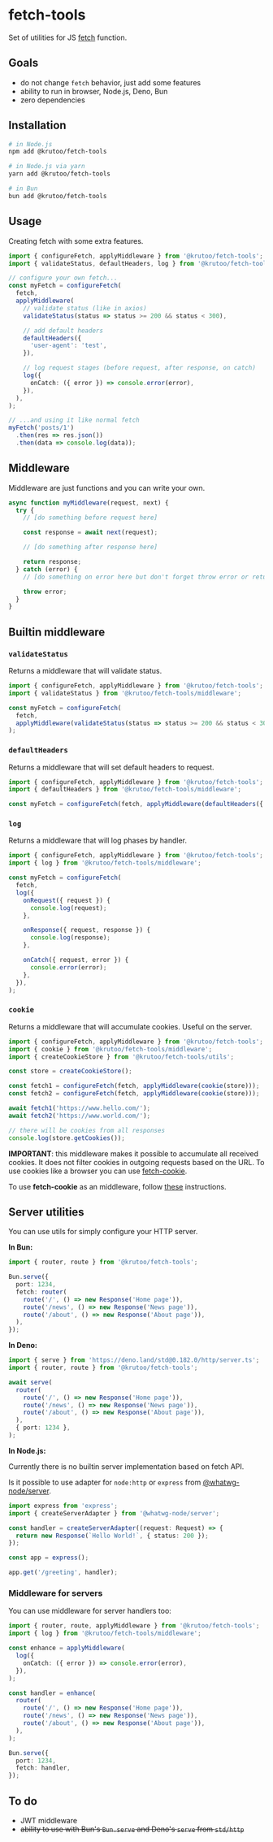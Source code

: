 # fetch-tools

Set of utilities for JS [fetch](https://developer.mozilla.org/en-US/docs/Web/API/Fetch_API/Using_Fetch) function.

## Goals

- do not change `fetch` behavior, just add some features
- ability to run in browser, Node.js, Deno, Bun
- zero dependencies

## Installation

```bash
# in Node.js
npm add @krutoo/fetch-tools

# in Node.js via yarn
yarn add @krutoo/fetch-tools

# in Bun
bun add @krutoo/fetch-tools
```

## Usage

Creating fetch with some extra features.

```ts
import { configureFetch, applyMiddleware } from '@krutoo/fetch-tools';
import { validateStatus, defaultHeaders, log } from '@krutoo/fetch-tools/middleware';

// configure your own fetch...
const myFetch = configureFetch(
  fetch,
  applyMiddleware(
    // validate status (like in axios)
    validateStatus(status => status >= 200 && status < 300),

    // add default headers
    defaultHeaders({
      'user-agent': 'test',
    }),

    // log request stages (before request, after response, on catch)
    log({
      onCatch: ({ error }) => console.error(error),
    }),
  ),
);

// ...and using it like normal fetch
myFetch('posts/1')
  .then(res => res.json())
  .then(data => console.log(data));
```

## Middleware

Middleware are just functions and you can write your own.

```ts
async function myMiddleware(request, next) {
  try {
    // [do something before request here]

    const response = await next(request);

    // [do something after response here]

    return response;
  } catch (error) {
    // [do something on error here but don't forget throw error or return response]

    throw error;
  }
}
```

## Builtin middleware

### `validateStatus`

Returns a middleware that will validate status.

```ts
import { configureFetch, applyMiddleware } from '@krutoo/fetch-tools';
import { validateStatus } from '@krutoo/fetch-tools/middleware';

const myFetch = configureFetch(
  fetch,
  applyMiddleware(validateStatus(status => status >= 200 && status < 300)),
);
```

### `defaultHeaders`

Returns a middleware that will set default headers to request.

```ts
import { configureFetch, applyMiddleware } from '@krutoo/fetch-tools';
import { defaultHeaders } from '@krutoo/fetch-tools/middleware';

const myFetch = configureFetch(fetch, applyMiddleware(defaultHeaders({ 'user-agent': 'spy' })));
```

### `log`

Returns a middleware that will log phases by handler.

```ts
import { configureFetch, applyMiddleware } from '@krutoo/fetch-tools';
import { log } from '@krutoo/fetch-tools/middleware';

const myFetch = configureFetch(
  fetch,
  log({
    onRequest({ request }) {
      console.log(request);
    },

    onResponse({ request, response }) {
      console.log(response);
    },

    onCatch({ request, error }) {
      console.error(error);
    },
  }),
);
```

### `cookie`

Returns a middleware that will accumulate cookies. Useful on the server.

```ts
import { configureFetch, applyMiddleware } from '@krutoo/fetch-tools';
import { cookie } from '@krutoo/fetch-tools/middleware';
import { createCookieStore } from '@krutoo/fetch-tools/utils';

const store = createCookieStore();

const fetch1 = configureFetch(fetch, applyMiddleware(cookie(store)));
const fetch2 = configureFetch(fetch, applyMiddleware(cookie(store)));

await fetch1('https://www.hello.com/');
await fetch2('https://www.world.com/');

// there will be cookies from all responses
console.log(store.getCookies());
```

**IMPORTANT**: this middleware makes it possible to accumulate all received cookies.
It does not filter cookies in outgoing requests based on the URL.
To use cookies like a browser you can use [fetch-cookie](https://github.com/valeriangalliat/fetch-cookie).

To use **fetch-cookie** as an middleware, follow [these](https://github.com/valeriangalliat/fetch-cookie/issues/79#issuecomment-1672188226) instructions.

## Server utilities

You can use utils for simply configure your HTTP server.

**In Bun:**

```ts
import { router, route } from '@krutoo/fetch-tools';

Bun.serve({
  port: 1234,
  fetch: router(
    route('/', () => new Response('Home page')),
    route('/news', () => new Response('News page')),
    route('/about', () => new Response('About page')),
  ),
});
```

**In Deno:**

```ts
import { serve } from 'https://deno.land/std@0.182.0/http/server.ts';
import { router, route } from '@krutoo/fetch-tools';

await serve(
  router(
    route('/', () => new Response('Home page')),
    route('/news', () => new Response('News page')),
    route('/about', () => new Response('About page')),
  ),
  { port: 1234 },
);
```

**In Node.js:**

Currently there is no builtin server implementation based on fetch API.

Is it possible to use adapter for `node:http` or `express` from [@whatwg-node/server](https://www.npmjs.com/package/@whatwg-node/server).

```ts
import express from 'express';
import { createServerAdapter } from '@whatwg-node/server';

const handler = createServerAdapter((request: Request) => {
  return new Response(`Hello World!`, { status: 200 });
});

const app = express();

app.get('/greeting', handler);
```

### Middleware for servers

You can use middleware for server handlers too:

```ts
import { router, route, applyMiddleware } from '@krutoo/fetch-tools';
import { log } from '@krutoo/fetch-tools/middleware';

const enhance = applyMiddleware(
  log({
    onCatch: ({ error }) => console.error(error),
  }),
);

const handler = enhance(
  router(
    route('/', () => new Response('Home page')),
    route('/news', () => new Response('News page')),
    route('/about', () => new Response('About page')),
  ),
);

Bun.serve({
  port: 1234,
  fetch: handler,
});
```

## To do

- JWT middleware
- ~~ability to use with Bun's `Bun.serve` and Deno's `serve` from `std/http`~~
